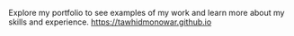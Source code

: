 Explore my portfolio to see examples of my work and learn more about my skills and experience.
https://tawhidmonowar.github.io
